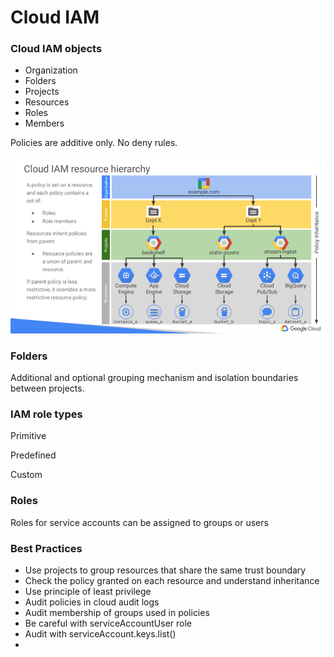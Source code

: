 # Cloud IAM

### Cloud IAM objects

* Organization
* Folders
* Projects
* Resources
* Roles
* Members

Policies are additive only. No deny rules.

![](.gitbook/assets/image%20%282%29.png)

### Folders

Additional and optional grouping mechanism and isolation boundaries between projects.

### IAM role types

Primitive

Predefined

Custom

### Roles

Roles for service accounts can be assigned to groups or users

### Best Practices

* Use projects to group resources that share the same trust boundary
* Check the policy granted on each resource and understand inheritance
* Use principle of least privilege
* Audit policies in cloud audit logs
* Audit membership of groups used in policies
* Be careful with serviceAccountUser role
* Audit with serviceAccount.keys.list\(\)
* 
